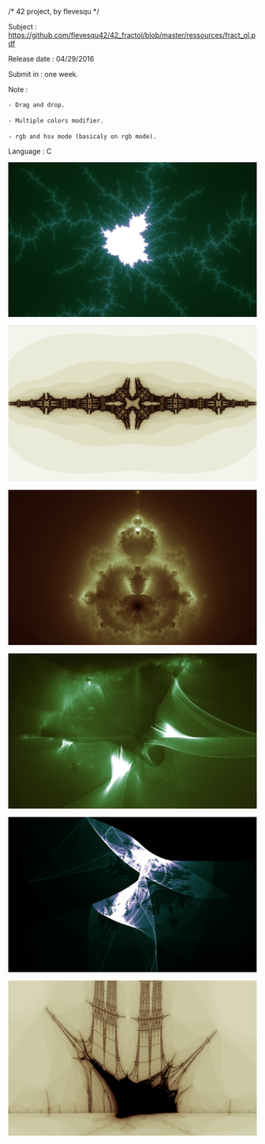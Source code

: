 /* 42 project, by flevesqu */

Subject : https://github.com/flevesqu42/42_fractol/blob/master/ressources/fract_ol.pdf

Release date : 04/29/2016

Submit in : one week.

Note :

	- Drag and drop.

	- Multiple colors modifier.

	- rgb and hsv mode (basicaly on rgb mode).

Language : C

![alt tag](https://github.com/flevesqu42/42_fractol/blob/master/ressources/Screen%20Shot%202016-08-18%20at%2011.50.19%20PM.png?raw=true)

![alt tag](https://github.com/flevesqu42/42_fractol/blob/master/ressources/Screen%20Shot%202016-08-18%20at%2011.51.59%20PM.png?raw=true)

![alt tag](https://github.com/flevesqu42/42_fractol/blob/master/ressources/Screen%20Shot%202016-08-18%20at%2011.53.27%20PM.png?raw=true)

![alt tag](https://github.com/flevesqu42/42_fractol/blob/master/ressources/Screen%20Shot%202016-08-18%20at%2011.55.15%20PM.png?raw=true)

![alt tag](https://github.com/flevesqu42/42_fractol/blob/master/ressources/Screen%20Shot%202016-08-19%20at%2012.01.47%20AM.png?raw=true)

![alt tag](https://github.com/flevesqu42/42_fractol/blob/master/ressources/Screen%20Shot%202016-08-19%20at%2012.08.36%20AM.png?raw=true)
